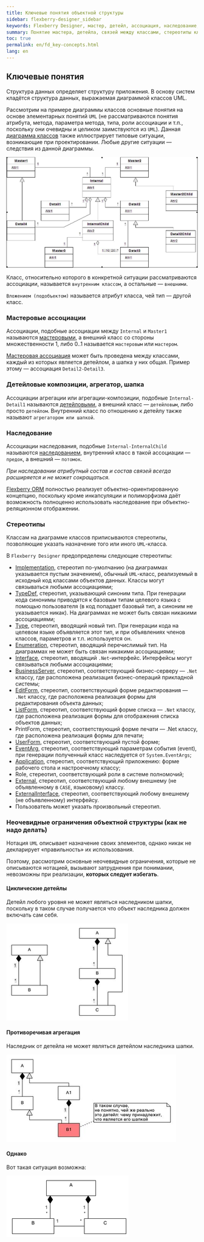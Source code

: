 ```yaml
---
title: Ключевые понятия объектной структуры
sidebar: flexberry-designer_sidebar
keywords: Flexberry Designer, мастер, детейл, ассоциация, наследование, стереотипы
summary: Понятие мастера, детейла, связей между классами, стереотипы классов
toc: true
permalink: en/fd_key-concepts.html
lang: en
---
```


## Ключевые понятия

Структура данных определяет структуру приложения. В основу систем кладётся структура данных, выражаемая диаграммой классов UML.

Рассмотрим на примере диаграммы классов основные понятия на основе элементарных понятий `UML` (не рассматриваются понятия атрибута, метода, параметра метода, типа, роли ассоциации и т.п., поскольку они очевидны и целиком заимствуются из `UML`). Данная [диаграмма классов](fd_class-diagram.html) также иллюстрирует типовые ситуации, возникающие при проектировании. Любые другие ситуации — следствия из данной диаграммы.

![](/images/pages/products/flexberry-designer/about/uml-example1.jpg)

Класс, относительно которого в конкретной ситуации рассматриваются ассоциации, называется `внутренним классом`, а остальные — `внешними`.

`Вложением (подобъектом)` называется атрибут класса, чей тип — другой класс.

### Мастеровые ассоциации

Ассоциации, подобные ассоциации между `Internal` и `Master1` называются [мастеровыми](fd_master-association.html), а внешний класс со стороны множественности 1, либо 0..1 называется `мастеровым` или `мастером`. 

[Мастеровая ассоциация](fd_master-association.html) может быть проведена между классами, каждый из которых является детейлом, а шапка у них общая. Пример этому — ассоциация `Detail2-Detail3`.

### Детейловые композиции, агрегатор, шапка

Ассоциации агрегации или агрегации-композиции, подобные `Internal-Detail1` называются [детейловыми](fo_detail-associations-properties.html), а внешний класс — `детейловым`, либо просто `детейлом`. Внутренний класс по отношению к детейлу также называют `агрегатором или шапкой`.

### Наследование

Ассоциации наследования, подобные `Internal-InternalChild` называются [наследованием](fd_inheritance.html), внутренний класс в такой ассоциации — `предок`, а внешний — `потомок`. 

*При наследовании атрибутный состав и состав связей всегда расширяется и не может сокращаться.*

[Flexberry ORM](fo_flexberry-orm.html) полностью реализует объектно-ориентированную концепцию, поскольку кроме инкапсуляции и полиморфизма даёт возможность полноценно использовать наследование при объектно-реляционном отображении.

### Стереотипы

Классам на диаграмме классов приписываются стереотипы, позволяющие указать назначение того или иного `UML`-класса.

В `Flexberry Designer` предопределены следующие стереотипы:

* [Implementation](fd_data-classes.html), стереотип по-умолчанию (на диаграммах указывается пустым значением), обычный `UML`-класс, реализуемый в исходный код классами объектов данных. Классы могут связываться любыми ассоциациями;
* [TypeDef](fd_typedef.html), стереотип, указывающий синоним типа. При генерации кода синонимы приводятся к базовым типам целевого языка с помощью пользователя (в код попадает базовый тип, а синоним не указывается никак). На диаграммах не может быть связан никакими ассоциациями;
* [Type](fd_data-types-properties.html), стереотип, вводящий новый тип. При генерации кода на целевом языке объявляется этот тип, и при объявлениях членов классов, параметров и т.п. используется он. 
* [Enumeration](fd_enumerations.html), стереотип, вводящий перечислимый тип. На диаграммах не может быть связан никакими ассоциациями;
* [Interface](fd_interfaces.html), стереотип, вводящий `.Net`-интерфейс. Интерфейсы могут связываться любыми ассоциациями;
* [BusinessServer](fd_business-servers.html), стереотип, соответствующий бизнес-серверу — `.Net` классу, где расположена реализация бизнес-операций прикладной системы;
* [EditForm](fd_additional-stereotypes.html), стереотип, соответствующий форме редактирования — `.Net` классу, где расположена реализация формы для редактирования объекта данных;
* [ListForm](fd_additional-stereotypes.html), стереотип, соответствующий форме списка — `.Net` классу, где расположена реализация формы для отображения списка объектов данных;
* PrintForm, стереотип, соответствующий форме печати — .Net классу, где расположена реализация формы для печати;
* [UserForm](fd_additional-stereotypes.html), стереотип, соответствующий пустой форме;
* [EventArg](fd_eventarg.html), стереотип, соответствующий параметрам события (event), при генерации полученный класс наследуется от `System.EventArgs`;
* [Application](fd_additional-stereotypes.html), стереотип, соответствующий приложению: форме рабочего стола и настроечному классу;
* Role, стереотип, соответствующий роли в системе полномочий;
* [External](fd_external-classes.html), стереотип, соответствующий любому внешнему (не объявленному в `CASE`, языковому) классу.
* [ExternalInterface](fd_externalInterface.html), стереотип, соответствующий любому внешнему (не объявленному) интерфейсу.
* Пользователь может указать произвольный стереотип.

### Неочевидные ограничения объектной структуры (как не надо делать)

Нотация `UML` описывает назначение своих элементов, однако никак не декларирует «правильность» их использования.

Поэтому, рассмотрим основные неочевидные ограничения, которые не описываются нотацией, вызывают затруднения при понимании, невозможны при реализации, __которых следует избегать__.

#### Циклические детейлы

Детейл любого уровня не может являться наследником шапки, поскольку в таком случае получается что объект наследника должен включать сам себя.

![](/images/pages/products/flexberry-designer/about/uml-example2.jpg)

#### Противоречивая агрегация

Наследник от детейла не может являться детейлом наследника шапки.

![](/images/pages/products/flexberry-designer/about/uml-example3.jpg)

#### Однако

Вот такая ситуация возможна:

![](/images/pages/products/flexberry-designer/about/lookup-as-master.png)

